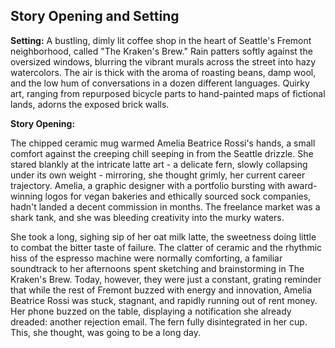 ## Story Opening and Setting

**Setting:** A bustling, dimly lit coffee shop in the heart of Seattle's Fremont neighborhood, called "The Kraken's Brew." Rain patters softly against the oversized windows, blurring the vibrant murals across the street into hazy watercolors. The air is thick with the aroma of roasting beans, damp wool, and the low hum of conversations in a dozen different languages. Quirky art, ranging from repurposed bicycle parts to hand-painted maps of fictional lands, adorns the exposed brick walls.

**Story Opening:**

The chipped ceramic mug warmed Amelia Beatrice Rossi's hands, a small comfort against the creeping chill seeping in from the Seattle drizzle. She stared blankly at the intricate latte art - a delicate fern, slowly collapsing under its own weight - mirroring, she thought grimly, her current career trajectory. Amelia, a graphic designer with a portfolio bursting with award-winning logos for vegan bakeries and ethically sourced sock companies, hadn't landed a decent commission in months. The freelance market was a shark tank, and she was bleeding creativity into the murky waters.

She took a long, sighing sip of her oat milk latte, the sweetness doing little to combat the bitter taste of failure. The clatter of ceramic and the rhythmic hiss of the espresso machine were normally comforting, a familiar soundtrack to her afternoons spent sketching and brainstorming in The Kraken's Brew. Today, however, they were just a constant, grating reminder that while the rest of Fremont buzzed with energy and innovation, Amelia Beatrice Rossi was stuck, stagnant, and rapidly running out of rent money. Her phone buzzed on the table, displaying a notification she already dreaded: another rejection email. The fern fully disintegrated in her cup. This, she thought, was going to be a long day.
